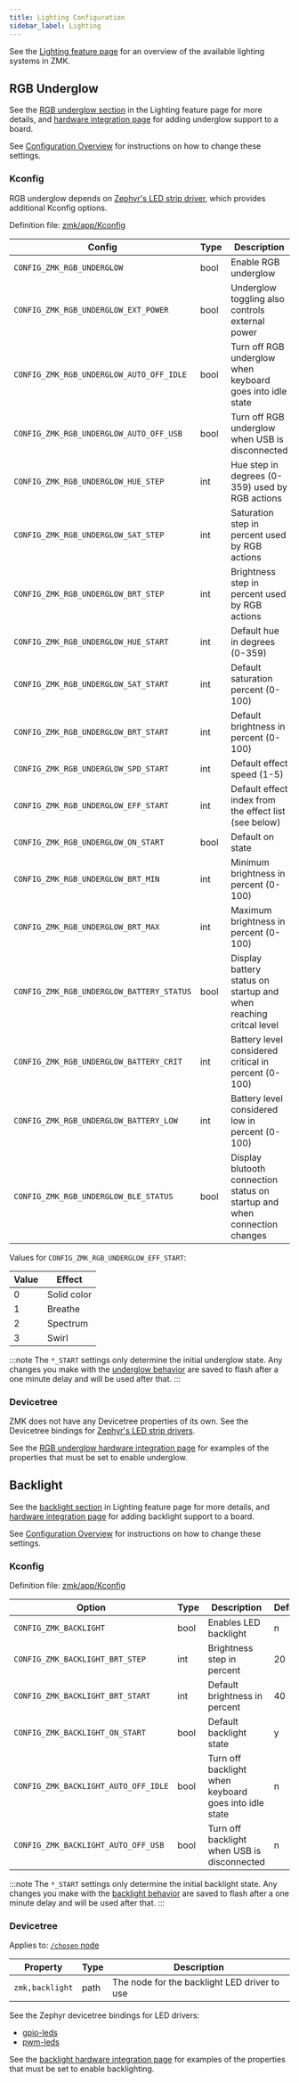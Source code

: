```yaml
---
title: Lighting Configuration
sidebar_label: Lighting
---
```


See the [Lighting feature page](../features/lighting.md) for an overview of the available lighting systems in ZMK.

## RGB Underglow

See the [RGB underglow section](../features/lighting.md#rgb-underglow) in the Lighting feature page for more details, and [hardware integration page](../development/hardware-integration/lighting/underglow.md) for adding underglow support to a board.

See [Configuration Overview](index.md) for instructions on how to change these settings.

### Kconfig

RGB underglow depends on [Zephyr's LED strip driver](https://github.com/zephyrproject-rtos/zephyr/tree/main/drivers/led_strip), which provides additional Kconfig options.

Definition file: [zmk/app/Kconfig](https://github.com/zmkfirmware/zmk/blob/main/app/Kconfig)

| Config                                    | Type | Description                                                               | Default |
| ----------------------------------------- | ---- | ------------------------------------------------------------------------- | ------- |
| `CONFIG_ZMK_RGB_UNDERGLOW`                | bool | Enable RGB underglow                                                      | n       |
| `CONFIG_ZMK_RGB_UNDERGLOW_EXT_POWER`      | bool | Underglow toggling also controls external power                           | y       |
| `CONFIG_ZMK_RGB_UNDERGLOW_AUTO_OFF_IDLE`  | bool | Turn off RGB underglow when keyboard goes into idle state                 | n       |
| `CONFIG_ZMK_RGB_UNDERGLOW_AUTO_OFF_USB`   | bool | Turn off RGB underglow when USB is disconnected                           | n       |
| `CONFIG_ZMK_RGB_UNDERGLOW_HUE_STEP`       | int  | Hue step in degrees (0-359) used by RGB actions                           | 10      |
| `CONFIG_ZMK_RGB_UNDERGLOW_SAT_STEP`       | int  | Saturation step in percent used by RGB actions                            | 10      |
| `CONFIG_ZMK_RGB_UNDERGLOW_BRT_STEP`       | int  | Brightness step in percent used by RGB actions                            | 10      |
| `CONFIG_ZMK_RGB_UNDERGLOW_HUE_START`      | int  | Default hue in degrees (0-359)                                            | 0       |
| `CONFIG_ZMK_RGB_UNDERGLOW_SAT_START`      | int  | Default saturation percent (0-100)                                        | 100     |
| `CONFIG_ZMK_RGB_UNDERGLOW_BRT_START`      | int  | Default brightness in percent (0-100)                                     | 100     |
| `CONFIG_ZMK_RGB_UNDERGLOW_SPD_START`      | int  | Default effect speed (1-5)                                                | 3       |
| `CONFIG_ZMK_RGB_UNDERGLOW_EFF_START`      | int  | Default effect index from the effect list (see below)                     | 0       |
| `CONFIG_ZMK_RGB_UNDERGLOW_ON_START`       | bool | Default on state                                                          | y       |
| `CONFIG_ZMK_RGB_UNDERGLOW_BRT_MIN`        | int  | Minimum brightness in percent (0-100)                                     | 0       |
| `CONFIG_ZMK_RGB_UNDERGLOW_BRT_MAX`        | int  | Maximum brightness in percent (0-100)                                     | 100     |
| `CONFIG_ZMK_RGB_UNDERGLOW_BATTERY_STATUS` | bool | Display battery status on startup and when reaching critcal level         | n       |
| `CONFIG_ZMK_RGB_UNDERGLOW_BATTERY_CRIT`   | int  | Battery level considered critical in percent (0-100)                      | 5       |
| `CONFIG_ZMK_RGB_UNDERGLOW_BATTERY_LOW`    | int  | Battery level considered low in percent (0-100)                           | 15      |
| `CONFIG_ZMK_RGB_UNDERGLOW_BLE_STATUS`     | bool | Display blutooth connection status on startup and when connection changes | n       |

Values for `CONFIG_ZMK_RGB_UNDERGLOW_EFF_START`:

| Value | Effect      |
| ----- | ----------- |
| 0     | Solid color |
| 1     | Breathe     |
| 2     | Spectrum    |
| 3     | Swirl       |

:::note
The `*_START` settings only determine the initial underglow state. Any changes you make with the [underglow behavior](../keymaps/behaviors/underglow.md) are saved to flash after a one minute delay and will be used after that.
:::

### Devicetree

ZMK does not have any Devicetree properties of its own. See the Devicetree bindings for [Zephyr's LED strip drivers](https://github.com/zephyrproject-rtos/zephyr/tree/main/dts/bindings/led_strip).

See the [RGB underglow hardware integration page](../development/hardware-integration/lighting/underglow.md) for examples of the properties that must be set to enable underglow.

## Backlight

See the [backlight section](../features/lighting.md#backlight) in Lighting feature page for more details, and [hardware integration page](../development/hardware-integration/lighting/backlight.mdx) for adding backlight support to a board.

See [Configuration Overview](index.md) for instructions on how to change these settings.

### Kconfig

Definition file: [zmk/app/Kconfig](https://github.com/zmkfirmware/zmk/blob/main/app/Kconfig)

| Option                               | Type | Description                                           | Default |
| ------------------------------------ | ---- | ----------------------------------------------------- | ------- |
| `CONFIG_ZMK_BACKLIGHT`               | bool | Enables LED backlight                                 | n       |
| `CONFIG_ZMK_BACKLIGHT_BRT_STEP`      | int  | Brightness step in percent                            | 20      |
| `CONFIG_ZMK_BACKLIGHT_BRT_START`     | int  | Default brightness in percent                         | 40      |
| `CONFIG_ZMK_BACKLIGHT_ON_START`      | bool | Default backlight state                               | y       |
| `CONFIG_ZMK_BACKLIGHT_AUTO_OFF_IDLE` | bool | Turn off backlight when keyboard goes into idle state | n       |
| `CONFIG_ZMK_BACKLIGHT_AUTO_OFF_USB`  | bool | Turn off backlight when USB is disconnected           | n       |

:::note
The `*_START` settings only determine the initial backlight state. Any changes you make with the [backlight behavior](../keymaps/behaviors/backlight.md) are saved to flash after a one minute delay and will be used after that.
:::

### Devicetree

Applies to: [`/chosen` node](https://docs.zephyrproject.org/3.5.0/build/dts/intro-syntax-structure.html#aliases-and-chosen-nodes)

| Property        | Type | Description                                  |
| --------------- | ---- | -------------------------------------------- |
| `zmk,backlight` | path | The node for the backlight LED driver to use |

See the Zephyr devicetree bindings for LED drivers:

- [gpio-leds](https://docs.zephyrproject.org/3.5.0/build/dts/api/bindings/led/gpio-leds.html)
- [pwm-leds](https://docs.zephyrproject.org/3.5.0/build/dts/api/bindings/led/pwm-leds.html)

See the [backlight hardware integration page](../development/hardware-integration/lighting/backlight.mdx) for examples of the properties that must be set to enable backlighting.

